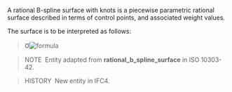 A rational B-spline surface with knots is a piecewise parametric rational surface described in terms of control points, and associated weight values.

The surface is to be interpreted as follows:

> <big>&sigma;</big>![formula](../../../figures/ifcbsplinesurface-math2.gif)

> NOTE&nbsp; Entity adapted from **rational_b_spline_surface** in ISO 10303-42.

> HISTORY&nbsp; New entity in IFC4.
